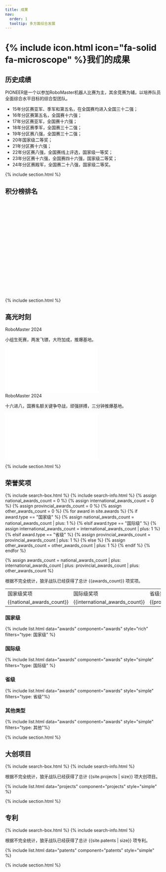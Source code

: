 ```yaml
---
title: 成果 
nav:
  order: 1
  tooltip: 多方面综合发展
---
```


# {% include icon.html icon="fa-solid fa-microscope" %}我们的成果

## 历史成绩
PIONEER是一个以参加RoboMaster机器人比赛为主，其余竞赛为辅，以培养队员全面综合水平目标的综合型团队。

* 15年分区赛亚军、季军和第五名，在全国赛均进入全国三十二强；
* 16年分区赛第五名，全国赛十六强；
* 17年分区赛亚军，全国赛十六强；
* 18年分区赛季军，全国赛三十二强；
* 19年分区赛八强，全国赛三十二强；
* 20年国家级二等奖；
* 21年分区赛十六强；
* 22年分区赛八强，全国赛线上评选，国家级一等奖；
* 23年分区赛十六强，全国赛四十六强，国家级二等奖；
* 24年分区赛殿军，全国赛二十八强，国家级二等奖。

{% include section.html %}
<!-- echarts -->
## 积分榜排名
<div id="echarts" style="width: 100%; height: 300px;"></div>

<script>

console.log("in");
var chartDom = document.getElementById('echarts');
var myChart = echarts.init(chartDom);
var option;
option = {
     tooltip: {
        trigger: 'axis',  // 设置触发类型为坐标轴触发
        axisPointer: {
            type: 'cross'  // 设置指示器类型为十字准星
            
        },
        formatter: function (params) {
            var info = ["国家级二等奖", "分区赛十六强","分区赛八强，全国赛线上评选，国家级一等奖","分区赛十六强，全国赛四十六强，国家级二等奖","分区赛殿军，全国赛二十八强，国家级二等奖"];
            var dataIndex = params[0].dataIndex; // 获取数据点的索引
            return params[0].axisValue + info[dataIndex]+'<br> 排名：' + params[0].value; // 自定义提示框内容，这里显示额外信息
        }
    },
  xAxis: {
    type: 'category',
    data: ['2020 年', '2021 年', '2022 年', '2023 年', '2024 年']
  },
  yAxis: {
    type: 'value',
    inverse: true,
    min: 0, 
    max: 265,
            axisLabel: {
            formatter: function (value) {
                if (value === 0) {
                    return "冠军"; // 将坐标轴等于 0的标签替换为图片
                } else {
                    return value; // 其他情况保持原始数值
                }
            },
        }
  },
  series: [
    {
      data: [23,33,26,38,25],
      type: 'line'
    }
  ]
};
option && myChart.setOption(option);
</script>

{% include section.html %}


## 高光时刻
<div class="card">
<div class="card-text">
<div class="card-title">RoboMaster 2024</div>

小组生死赛，两发飞镖，大符加成，推爆基地。
</div>
<div class="card-image">
<iframe src="//player.bilibili.com/player.html?isOutside=true&aid=1954808056&bvid=BV1dy411h7D7&cid=1556478508&p=1" scrolling="no" border="0" frameborder="no" framespacing="0" allowfullscreen="true" mute="true"></iframe>
</div>
</div>

<div class="card">
<div class="card-text">
<div class="card-title">RoboMaster 2024</div>

十六进八，国赛名额关键争夺战，顽强拼搏，三分钟推爆基地。
</div>
<div class="card-image">
<iframe src="//player.bilibili.com/player.html?isOutside=true&aid=1405028929&bvid=BV1sr421L7yP&cid=1557709783&p=1" scrolling="no" border="0" frameborder="no" framespacing="0" allowfullscreen="true" mute="true"></iframe>
</div>
</div>


{% include section.html %}



## 荣誉奖项
{% include search-box.html %}
{% include search-info.html %}
{% assign national_awards_count = 0 %}
{% assign international_awards_count = 0 %}
{% assign provincial_awards_count = 0 %}
{% assign other_awards_count = 0 %}
{% for award in site.awards %}
{% if award.type == "国家级" %}
{% assign national_awards_count = national_awards_count | plus: 1 %}
{% elsif award.type == "国际级" %}
{% assign international_awards_count = international_awards_count | plus: 1 %}
{% elsif award.type == "省级" %}
{% assign provincial_awards_count = provincial_awards_count | plus: 1 %}
{% else %}
{% assign other_awards_count = other_awards_count | plus: 1 %}
{% endif %}
{% endfor %}

{% assign awards_count =  national_awards_count | plus: international_awards_count | plus: provincial_awards_count | plus: other_awards_count %}

根据不完全统计，狼牙战队已经获得了总计 {{awards_count}} 项奖项。
<table>
<tr>
  <td>国家级奖项</td>
  <td>国际级奖项</td>
  <td>省级奖项</td>
  <td>其他奖项</td>
</tr>
<tr>
  <td>{{national_awards_count}}</td>
  <td>{{international_awards_count}}</td>
  <td>{{provincial_awards_count}}</td>
  <td>{{other_awards_count}}</td>
</tr>
</table>



### 国家级
{% include list.html data="awards" component="awards" style="rich" filters="type: 国家级" %} 

### 国际级
{% include list.html data="awards" component="awards" style="simple" filters="type: 国际级" %} 

### 省级
{% include list.html data="awards" component="awards" style="simple" filters="type: 省级"%}

### 其他类型
{% include list.html data="awards" component="awards" style="simple" filters="type: 其他"%}



{% include section.html %}

## 大创项目

{% include search-box.html %}
{% include search-info.html %}

根据不完全统计，狼牙战队已经获得了总计 {{site.projects | size}} 项大创项目。

{% include list.html data="projects" component="projects" style="simple" %}

{% include section.html %}

## 专利
  
{% include search-box.html %}
{% include search-info.html %}

根据不完全统计，狼牙战队已经获得了总计 {{site.patents | size}} 项专利。

{% include list.html data="patents" component="patents" style="simple" %}

{% include section.html %}
